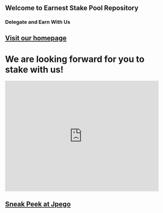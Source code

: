 ## Welcome to Earnest Stake Pool Repository


### Delegate and Earn With Us

## <a href="https://earnestpool.com/"> Visit our homepage </a>

# We are looking forward for you to stake with us!



<iframe width="500" height="360" frameborder="0" src="https://js.adapools.org/widget-dark.html?pool=880597bb225f4df2f259f224320a07a6ddf33f132850d9d9a6844cce"><a href="https://adapools.org/pool/880597bb225f4df2f259f224320a07a6ddf33f132850d9d9a6844cce">Detail</a></iframe>



## <a href="earnestpool.github.io/jpego.html"> Sneak Peek at Jpego </a>

